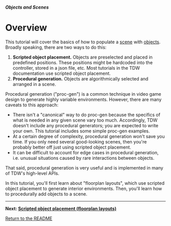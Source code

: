 ##### Objects and Scenes

# Overview

This tutorial will cover the basics of how to populate a [scene](../core_concepts/scenes.md) with [objects](../core_concepts/objects.md). Broadly speaking, there are two ways to do this:

1. **Scripted object placement.** Objects are preselected and placed in predefined positions. These positions might be hardcoded into the controller, stored in a json file, etc. Most tutorials in the TDW documentation use scripted object placement.
2. **Procedural generation.** Objects are algorithmically selected and arranged in a scene.

Procedural generation ("proc-gen") is a common technique in video game design to generate highly variable environments. However, there are many caveats to this approach:

- There isn't a "canonical" way to do proc-gen because the specifics of what is needed in any given scene vary too much. Accordingly, TDW doesn't include any procedural generators; you are expected to write your own. This tutorial includes some simple proc-gen examples.
- At a certain degree of complexity, procedural generation won't save you time. If you only need several good-looking scenes, then you're probably better off just using scripted object placement.
- It can be difficult to account for edge cases in procedural generation, i.e. unusual situations caused by rare interactions between objects. 

That said, procedural generation is very useful and is implemented in many of TDW's high-level APIs.

In this tutorial, you'll first learn about "floorplan layouts", which use scripted object placement to generate interior environments. Then, you'll learn how to procedurally add objects to a scene.

***

**Next: [Scripted object placement (floorplan layouts)](floorplans.md)**

[Return to the README](../../README.md)